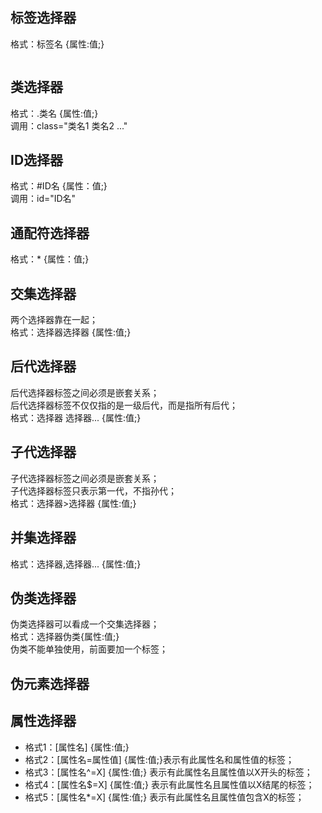 ## 标签选择器
格式：标签名 {属性:值;}
```
```

## 类选择器
格式：.类名 {属性:值;}  
调用：class="类名1 类名2 ..."

## ID选择器
格式：#ID名 {属性：值;}  
调用：id="ID名"  

## 通配符选择器
格式：* {属性：值;}  

## 交集选择器
两个选择器靠在一起；  
格式：选择器选择器 {属性:值;}

## 后代选择器
后代选择器标签之间必须是嵌套关系；  
后代选择器标签不仅仅指的是一级后代，而是指所有后代；  
格式：选择器 选择器... {属性:值;}

## 子代选择器
子代选择器标签之间必须是嵌套关系；  
子代选择器标签只表示第一代，不指孙代；  
格式：选择器>选择器 {属性:值;}  

## 并集选择器
格式：选择器,选择器... {属性:值;}  

## 伪类选择器
伪类选择器可以看成一个交集选择器；  
格式：选择器伪类{属性:值;}  
伪类不能单独使用，前面要加一个标签；  

## 伪元素选择器

## 属性选择器
- 格式1：[属性名] {属性:值;}
- 格式2：[属性名=属性值] {属性:值;}表示有此属性名和属性值的标签；
- 格式3：[属性名^=X] {属性:值;} 表示有此属性名且属性值以X开头的标签；
- 格式4：[属性名$=X] {属性:值;} 表示有此属性名且属性值以X结尾的标签；
- 格式5：[属性名*=X] {属性:值;} 表示有此属性名且属性值包含X的标签；

